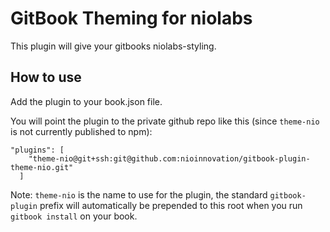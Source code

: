 GitBook Theming for niolabs
==============

This plugin will give your gitbooks niolabs-styling.

## How to use

Add the plugin to your book.json file.

You will point the plugin to the private github repo like this (since `theme-nio` is not currently published to npm):

```
"plugins": [
    "theme-nio@git+ssh:git@github.com:nioinnovation/gitbook-plugin-theme-nio.git"
  ]
```

Note: `theme-nio` is the name to use for the plugin, the standard `gitbook-plugin` prefix will automatically be prepended to this root when you run `gitbook install` on your book.
